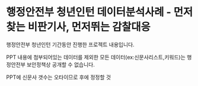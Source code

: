 # 행정안전부 청년인턴 데이터분석사례 - 먼저찾는 비판기사, 먼저뛰는 감찰대응

행정안전부 청년인턴 기간동안 진행한 프로젝트 내용입니다.

PPT 내용에 첨부되어있는 데이터를 제외한 모든 데이터(ex:신문사리스트,키워드)는 행정안전부 보안정책상 공개할 수 없습니다.

PPT에 신문사 갯수는 오타이므로 후에 정정할 것
